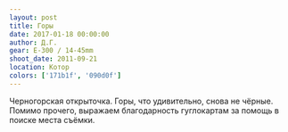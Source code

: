 ```yaml
---
layout: post
title: Горы
date: 2017-01-18 00:00:00
author: Д.Г.
gear: E-300 / 14-45mm
shoot_date: 2011-09-21
location: Котор
colors: ['171b1f', '090d0f']
---
```


Черногорская открыточка. Горы, что удивительно, снова не чёрные. Помимо прочего, выражаем благодарность гуглокартам за помощь в поиске места съёмки.
